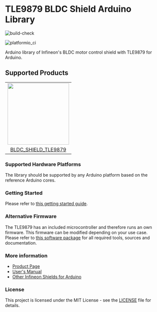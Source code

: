 # TLE9879 BLDC Shield Arduino Library

![build-check](https://github.com/Infineon/TLE9879-BLDC-Shield/actions/workflows/build-check.yml/badge.svg)

![platformio_ci](https://github.com/Infineon/TLE9879-BLDC-Shield/actions/workflows/platformio_ci.yml/badge.svg)

Arduino library of Infineon's BLDC motor control shield with TLE9879 for Arduino.

## Supported Products

<table>
    <tr>
        <td><img src="https://github.com/Infineon/Assets/blob/master/Pictures/TLE9879_BLDC_shield.jpg" width="200"></td>
    </tr>
    <tr>
        <td style="text-align: center"><a href="https://www.infineon.com/cms/en/product/evaluation-boards/bldc_shield_tle9879">BLDC_SHIELD_TLE9879</a></td>
    </tr>
</table>

### Supported Hardware Platforms

The library should be supported by any Arduino platform based on the reference Arduino cores.

### Getting Started

Please refer to [this getting started guide](https://www.infineon.com/dgdl/Infineon-BLDC_Shield-GS-v01_00-EN.pdf?fileId=5546d462696dbf120169a0bb0da76e77).

### Alternative Firmware

The TLE9879 has an included microcontroller and therefore runs an own firmware. This firmware can be modified depending on your use case. Please refer to [this software package](https://www.infineon.com/cms/en/product/evaluation-boards/bldc_shield_tle9879/#!?fileId=5546d4626cb27db2016d48771e9c161a) for all required tools, sources and documentation.

### More information

- [Product Page](https://www.infineon.com/cms/en/product/evaluation-boards/bldc_shield_tle9879)
- [User's Manual](https://www.infineon.com/dgdl/Infineon-BLDC_shield-UserManual-v01_02-EN.pdf?fileId=5546d462696dbf120169a0bb25396e7d)
- [Other Infineon Shields for Arduino](https://www.infineon.com/cms/en/tools/landing/infineon-for-makers/arduino-shields)
  
### License

This project is licensed under the MIT License - see the [LICENSE](LICENSE) file for details.


